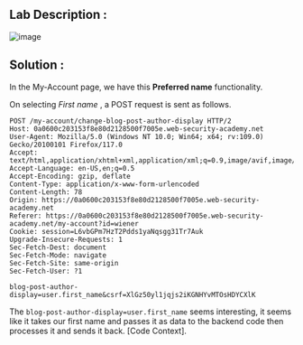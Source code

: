 ## Lab Description :

![image](https://github.com/sh3bu/Portswigger_labs/assets/67383098/32e8e5a6-92b0-433b-b5a4-ea39af922b73)

## Solution :

In the My-Account page, we have this **Preferred name** functionality.

On selecting *First name* , a POST request is sent as follows.

```http
POST /my-account/change-blog-post-author-display HTTP/2
Host: 0a0600c203153f8e80d2128500f7005e.web-security-academy.net
User-Agent: Mozilla/5.0 (Windows NT 10.0; Win64; x64; rv:109.0) Gecko/20100101 Firefox/117.0
Accept: text/html,application/xhtml+xml,application/xml;q=0.9,image/avif,image/webp,*/*;q=0.8
Accept-Language: en-US,en;q=0.5
Accept-Encoding: gzip, deflate
Content-Type: application/x-www-form-urlencoded
Content-Length: 78
Origin: https://0a0600c203153f8e80d2128500f7005e.web-security-academy.net
Referer: https://0a0600c203153f8e80d2128500f7005e.web-security-academy.net/my-account?id=wiener
Cookie: session=L6vbGPm7HzT2Pdds1yaNqsgg31Tr7Auk
Upgrade-Insecure-Requests: 1
Sec-Fetch-Dest: document
Sec-Fetch-Mode: navigate
Sec-Fetch-Site: same-origin
Sec-Fetch-User: ?1

blog-post-author-display=user.first_name&csrf=XlGz50yl1jqjs2iKGNHYvMTOsHDYCXlK
```

The `blog-post-author-display=user.first_name` seems interesting, it seems like it takes our first name and passes it as data to the backend code then processes it and sends it back. [Code Context].

